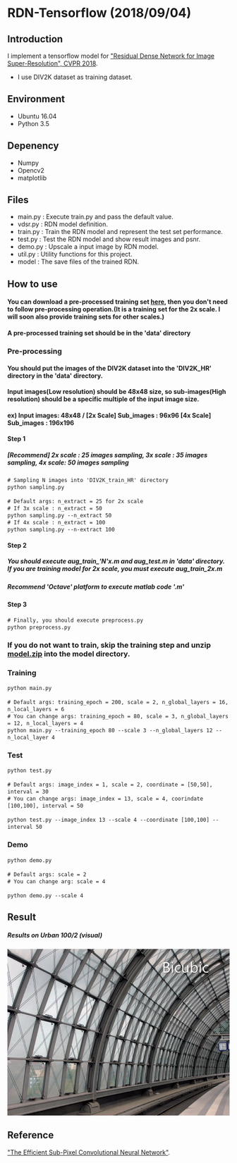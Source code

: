 # RDN-Tensorflow (2018/09/04)

## Introduction
I implement a tensorflow model for ["Residual Dense Network for Image Super-Resolution", CVPR 2018](https://arxiv.org/pdf/1802.08797.pdf).
- I use DIV2K dataset as training dataset.

## Environment
- Ubuntu 16.04
- Python 3.5

## Depenency
- Numpy
- Opencv2
- matplotlib

## Files
- main.py : Execute train.py and pass the default value.
- vdsr.py : RDN model definition.
- train.py : Train the RDN model and represent the test set performance.
- test.py : Test the RDN model and show result images and psnr.
- demo.py : Upscale a input image by RDN model.
- util.py : Utility functions for this project.
- model : The save files of the trained RDN.

## How to use
#### You can download a pre-processed training set [here](https://drive.google.com/file/d/1oqAlnACfGO8wkhqHJSuSWAnuIxw78POp/view?usp=sharing), then you don't need to follow pre-processing operation.(It is a training set for the 2x scale. I will soon also provide training sets for other scales.)
#### A pre-processed training set should be in the 'data' directory
### Pre-processing

#### You should put the images of the DIV2K dataset into the 'DIV2K_HR' directory in the 'data' directory.
#### Input images(Low resolution) should be 48x48 size, so sub-images(High resolution) should be a specific multiple of the input image size. 
#### ex) Input images: 48x48 / [2x Scale] Sub_images : 96x96 [4x Scale] Sub_images : 196x196

#### Step 1
##### [Recommend] 2x scale : 25 images sampling, 3x scale : 35 images sampling, 4x scale: 50 images sampling 
```shell
# Sampling N images into 'DIV2K_train_HR' directory
python sampling.py

# Default args: n_extract = 25 for 2x scale
# If 3x scale : n_extract = 50
python sampling.py --n_extract 50
# If 4x scale : n_extract = 100
python sampling.py --n-extract 100
```
#### Step 2
##### You should execute aug_train_'N'x.m and aug_test.m in 'data' directory. If you are training model for 2x scale, you must execute aug_train_2x.m
##### Recommend 'Octave' platform to execute matlab code '.m' 

#### Step 3
```shell
# Finally, you should execute preprocess.py
python preprocess.py
```
### If you do not want to train, skip the training step and unzip [model.zip](https://github.com/DevKiHyun/RDN-Tensorflow/tree/master/RDN/model) into the model directory.
### Training
```shell
python main.py

# Default args: training_epoch = 200, scale = 2, n_global_layers = 16, n_local_layers = 6 
# You can change args: training_epoch = 80, scale = 3, n_global_layers = 12, n_local_layers = 4
python main.py --training_epoch 80 --scale 3 --n_global_layers 12 --n_local_layer 4
```

### Test
```shell
python test.py

# Default args: image_index = 1, scale = 2, coordinate = [50,50], interval = 30 
# You can change args: image_index = 13, scale = 4, coorindate [100,100], interval = 50

python test.py --image_index 13 --scale 4 --coordinate [100,100] --interval 50
```
### Demo
```shell
python demo.py

# Default args: scale = 2
# You can change arg: scale = 4

python demo.py --scale 4
```

## Result

##### Results on Urban 100/2 (visual)

![Alt Text](https://github.com/DevKiHyun/RDN-Tensorflow/blob/master/RDN/result/Urban100-1.gif)

## Reference

["The Efficient Sub-Pixel Convolutional Neural Network"](https://arxiv.org/pdf/1609.05158.pdf).
